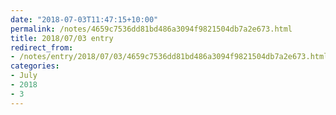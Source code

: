 ```yaml
---
date: "2018-07-03T11:47:15+10:00"
permalink: /notes/4659c7536dd81bd486a3094f9821504db7a2e673.html
title: 2018/07/03 entry
redirect_from:
- /notes/entry/2018/07/03/4659c7536dd81bd486a3094f9821504db7a2e673.html
categories:
- July
- 2018
- 3
---
```

